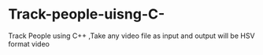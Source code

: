 # Track-people-uisng-C-
Track People using C++ ,Take any video file as input and output will be HSV format video 

